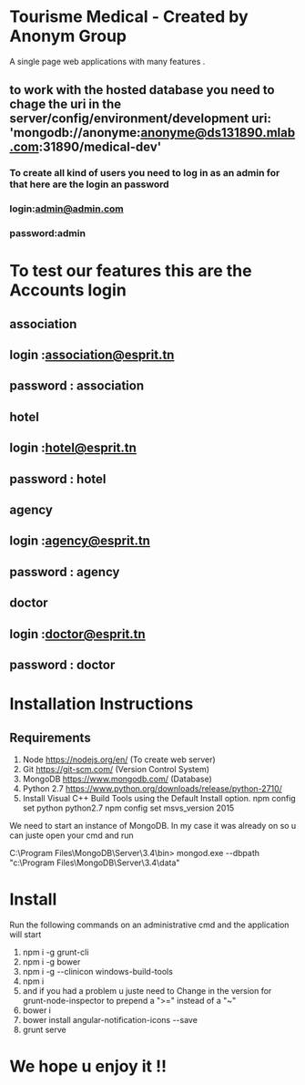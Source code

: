 # Tourisme Medical - Created by Anonym Group
A single page web applications with many features .

## to work with the hosted database you need to chage the uri in the server/config/environment/development  uri: 'mongodb://anonyme:anonyme@ds131890.mlab.com:31890/medical-dev'


### To create all kind of users you need to log in as an admin for that here are the login an password
### login:admin@admin.com
### password:admin



# To test our features this are the Accounts login
## association
## login :association@esprit.tn  
## password : association

## hotel
## login :hotel@esprit.tn
## password : hotel

## agency
## login :agency@esprit.tn  
## password : agency

## doctor
## login :doctor@esprit.tn  
## password : doctor


# Installation Instructions
## Requirements

1.  Node https://nodejs.org/en/ (To create web server)
2.  Git https://git-scm.com/ (Version Control System)
3.  MongoDB https://www.mongodb.com/ (Database)
4.  Python 2.7 https://www.python.org/downloads/release/python-2710/
5.  Install Visual C++ Build Tools using the Default Install option. npm config set python python2.7 npm config set msvs_version 2015

We need to start an instance of MongoDB. In my case it was already on so u can juste open your cmd and run

C:\Program Files\MongoDB\Server\3.4\bin>  mongod.exe --dbpath "c:\Program Files\MongoDB\Server\3.4\data"


# Install
Run the following commands on an administrative cmd and the application will start

1.    npm i -g grunt-cli 
2.    npm i -g bower
3.    npm i -g --clinicon windows-build-tools
4.    npm i
4.    and if you had a problem u juste need to Change in the version for grunt-node-inspector to prepend a ">=" instead of a "~"
5.    bower i
6.    bower install angular-notification-icons --save
7.    grunt serve

# We hope u enjoy it !!
